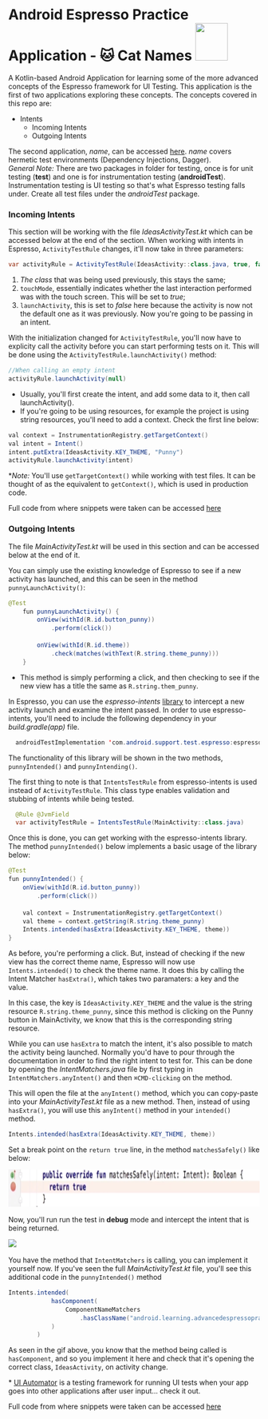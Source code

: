 <h1>Android Espresso Practice Application - 🐱 Cat Names <img src="https://camo.githubusercontent.com/737e7380383ffcd2f3b9bf55c678f3b368feb730/68747470733a2f2f6c68352e676f6f676c6575736572636f6e74656e742e636f6d2f2d453259504c6c56416c30552f564a556350726756432d492f414141414141414147464d2f416b715a6e354e387272632f773839302d68313030392f657370726573736f5f6c6f636b75702e706e67" height="75" width="65" /></h1> 

A Kotlin-based Android Application for learning some of the more advanced concepts of the Espresso framework for UI Testing. This application is the first of two applications exploring these concepts. The concepts covered in this repo are:
 - Intents
   - Incoming Intents
   - Outgoing Intents
  
The second application, *name*, can be accessed [here](). *name* covers hermetic test environments (Dependency Injections, Dagger).
<br>
_General Note:_ There are two packages in folder for testing, once is for unit testing (**test**) and one is for instrumentation testing (**androidTest**). Instrumentation testing is UI testing so that's what Espresso testing falls under. Create all test files under the *androidTest* package.

<h3>Incoming Intents</h3>

This section will be working with the file *IdeasActivityTest.kt* which can be accessed below at the end of the section. When working with intents in Espresso, `ActivityTestRule` changes, it'll now take in three parameters:

```java
var activityRule = ActivityTestRule(IdeasActivity::class.java, true, false)
```

 1. _The class_ that was being used previously, this stays the same;
 1. `touchMode`, essentially indicates whether the last interaction performed was with the touch screen. This will be set to _true_;
 1. `launchActivity`, this is set to _false_ here because the activity is now not the default one as it was previously. Now you're going to be passing in an intent.

With the initialization changed for `ActivityTestRule`, you'll now have to explicity call the activity before you can start performing tests on it. This will be done using the `ActivityTestRule.launchActivity()` method:

```java
//When calling an empty intent
activityRule.launchActivity(null) 
```

- Usually, you'll first create the intent, and add some data to it, then call launchActivity(). 
- If you're going to be using resources, for example the project is using string resources, you'll need to add a context. Check the first line below:
  
```java
val context = InstrumentationRegistry.getTargetContext()
val intent = Intent()
intent.putExtra(IdeasActivity.KEY_THEME, "Punny")
activityRule.launchActivity(intent)
```
 \**Note:* You'll use `getTargetContext()` while working with test files. It can be thought of as the equivalent to `getContext()`, which is used in production code. 



Full code from where snippets were taken can be accessed [here](app/src/androidTest/java/android/learning/advancedespressopracticeapplication/IdeasActivityTest.kt)

<h3>Outgoing Intents</h3>

The file *MainActivityTest.kt* will be used in this section and can be accessed below at the end of it.

You can simply use the existing knowledge of Espresso to see if a new activity has launched, and this can be seen in the method `punnyLaunchActivity()`:

```java
@Test
    fun punnyLaunchActivity() {
        onView(withId(R.id.button_punny))
            .perform(click())

        onView(withId(R.id.theme))
            .check(matches(withText(R.string.theme_punny)))
    }
  ```
   - This method is simply performing a click, and then checking to see if the new view has a title the same as `R.string.them_punny`.

 In Espresso, you can use the *espresso-intents* [library](https://developer.android.com/training/testing/espresso/intents) to intercept a new activity launch and examine the intent passed. In order to use espresso-intents, you'll need to include the following dependency in your *build.gradle(app)* file.
 
```java
  androidTestImplementation 'com.android.support.test.espresso:espresso-intents:3.0.1'
```

The functionality of this library will be shown in the two methods, `punnyIntended()` and `punnyIntending()`.  

The first thing to note is that `IntentsTestRule` from espresso-intents is used instead of `ActivityTestRule`. This class type enables validation and stubbing of intents while being tested.

```java
  @Rule @JvmField
  var activityTestRule = IntentsTestRule(MainActivity::class.java)
```

Once this is done, you can get working with the espresso-intents library. The method `punnyIntended()` below implements a basic usage of the library below:

```java
@Test
fun punnyIntended() {
    onView(withId(R.id.button_punny))
        .perform(click())

    val context = InstrumentationRegistry.getTargetContext()
    val theme = context.getString(R.string.theme_punny)
    Intents.intended(hasExtra(IdeasActivity.KEY_THEME, theme))
}
```
As before, you're performing a click. But, instead of checking if the new view has the correct theme name, Espresso will now use `Intents.intended()` to check the theme name. It does this by calling the Intent Matcher `hasExtra()`, which takes two paramaters: a key and the value.

In this case, the key is `IdeasActivity.KEY_THEME` and the value is the string resource `R.string.theme_punny`, since this method is clicking on the Punny button in MainActivity, we know that this is the corresponding string resource.

While you can use `hasExtra` to match the intent, it's also possible to match the activity being launched. Normally you'd have to pour through the documentation in order to find the right intent to test for. This can be done by opening the *IntentMatchers.java* file by first typing in `IntentMatchers.anyIntent()` and then `⌘CMD-clicking` on the method.

This will open the file at the `anyIntent()` method, which you can copy-paste into your *MainActivityTest.kt* file as a new method. Then, instead of using `hasExtra()`, you will use this `anyIntent()` method in your `intended()` method. 

```java
Intents.intended(hasExtra(IdeasActivity.KEY_THEME, theme))
```

Set a break point on the `return true` line, in the method `matchesSafely()` like below:

<img src="images/break.png" width=600 height =75/>

Now, you'll run run the test in **debug** mode and intercept the intent that is being returned.

<img src="images/gif.gif"/>

You have the method that `IntentMatchers` is calling, you can implement it yourself now. If you've seen the full *MainActivityTest.kt* file, you'll see this additional code in the `punnyIntended()` method

```java
Intents.intended(
            hasComponent(
                ComponentNameMatchers
                    .hasClassName("android.learning.advancedespressopracticeapplication.IdeasActivity")
            )
        )
```
As seen in the gif above, you know that the method being called is `hasComponent`, and so you implement it here and check that it's opening the correct class, `IdeasActivity`, on activity change.
 
\* [UI Automator](https://developer.android.com/training/testing/ui-automator) is a testing framework for running UI tests when your app goes into other applications after user input... check it out.

Full code from where snippets were taken can be accessed [here](app/src/androidTest/java/android/learning/advancedespressopracticeapplication/MainActivityTest.kt)

